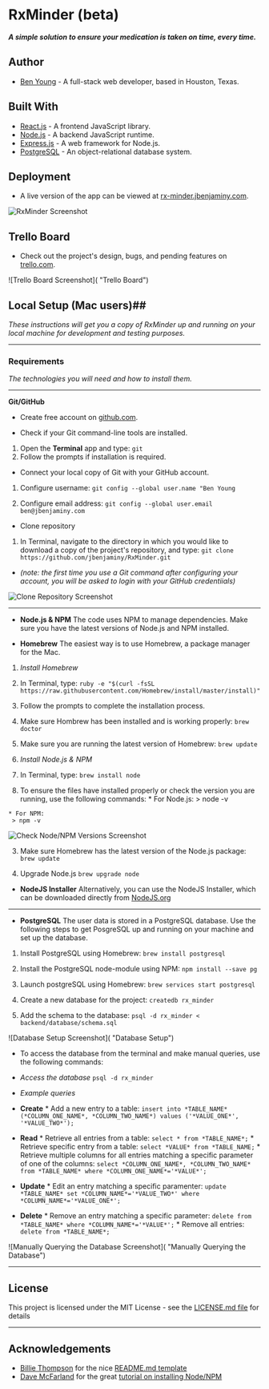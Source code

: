 # RxMinder (beta) #

***A simple solution to ensure your medication is taken on time, every time.***

## Author ##
 * [Ben Young](www.jbenjaminy.com) - A full-stack web developer, based in Houston, Texas.

## Built With ##
 * [React.js](https://facebook.github.io/react/) - A frontend JavaScript library.
 * [Node.js](https://nodejs.org/en/) - A backend JavaScript runtime.
 * [Express.js](http://expressjs.com/) - A web framework for Node.js.
 * [PostgreSQL](https://www.postgresql.org/) - An object-relational database system.

## Deployment ##

 * A live version of the app can be viewed at [rx-minder.jbenjaminy.com](https://rx-minder.jbenjaminy.com).

![RxMinder Screenshot]( "RxMinder")

## Trello Board ##

 * Check out the project's design, bugs, and pending features on [trello.com](https://trello.com/b/smiTIVJi/rxminder).

 ![Trello Board Screenshot]( "Trello Board")

## Local Setup (Mac users)##

*These instructions will get you a copy of RxMinder up and running on your local machine for development and testing purposes.*

- - - -

### Requirements ###

*The technologies you will need and how to install them.*

- - - -

__Git/GitHub__
 * Create free account on [github.com](https://github.com).

 * Check if your Git command-line tools are installed.
  1. Open the __Terminal__ app and type:
  	`git`
  2. Follow the prompts if installation is required.

 * Connect your local copy of Git with your GitHub account.
  1) Configure username:
   `git config --global user.name "Ben Young`

  2) Configure email address:
   `git config --global user.email ben@jbenjaminy.com`

 * Clone repository
  1) In Terminal, navigate to the directory in which you would like to download a copy of the project's repository, and type:
   `git clone https://github.com/jbenjaminy/RxMinder.git`

  * _(note: the first time you use a Git command after configuring your account, you will be asked to login with your GitHub credentiials)_

 ![Clone Repository Screenshot](http://i.imgur.com/QMwax1k.png "Cloning the Repository")

 - - - - 

* __Node.js & NPM__ The code uses NPM to manage dependencies. Make sure you have the latest versions of Node.js and NPM installed.

 * __Homebrew__ The easiest way is to use Homebrew, a package manager for the Mac.

  1. _Install Homebrew_
   1. In Terminal, type:
    `ruby -e "$(curl -fsSL https://raw.githubusercontent.com/Homebrew/install/master/install)"`

   2. Follow the prompts to complete the installation process.

   3. Make sure Hombrew has been installed and is working properly:
    `brew doctor`

   4. Make sure you are running the latest version of Homebrew:
   	`brew update`

  2. _Install Node.js & NPM_
   1. In Terminal, type:
    `brew install node`

   2. To ensure the files have installed properly or check the version you are running, use the following commands:
    * For Node.js:
	 > node -v

	* For NPM:
	 > npm -v

   ![Check Node/NPM Versions Screenshot](http://i.imgur.com/ixykO1N.png "Check Node/NPM Versions")

   3. Make sure Homebrew has the latest version of the Node.js package:
    `brew update`

   4. Upgrade Node.js
    `brew upgrade node`

 * __NodeJS Installer__ Alternatively, you can use the NodeJS Installer, which can be downloaded directly from [NodeJS.org](https://nodejs.org/en/)

 - - - -

* __PostgreSQL__ The user data is stored in a PostgreSQL database. Use the following steps to get PosgreSQL up and running on your machine and set up the database.

 1. Install PostgreSQL using Homebrew:
  `brew install postgresql`

 2. Install the PostgreSQL node-module using NPM:
  `npm install --save pg`

 3. Launch postgreSQL using Homebrew:
  `brew services start postgresql`

 4. Create a new database for the project:
  `createdb rx_minder`

 5. Add the schema to the database:
  `psql -d rx_minder < backend/database/schema.sql`

 ![Database Setup Screenshot]( "Database Setup")

 * To access the database from the terminal and make manual queries, use the following commands:
  * _Access the database_
   `psql -d rx_minder`

  * _Example queries_
   * __Create__
    * Add a new entry to a table:
	 `insert into *TABLE_NAME* (*COLUMN_ONE_NAME*, *COLUMN_TWO_NAME*) values ('*VALUE_ONE*', '*VALUE_TWO*');`

   * __Read__
   	* Retrieve all entries from a table:
	 `select * from *TABLE_NAME*;`
	* Retrieve specific entry from a table:
	 `select *VALUE* from *TABLE_NAME;`
	* Retrieve multiple columns for all entries matching a specific parameter of one of the columns:
	 `select *COLUMN_ONE_NAME*, *COLUMN_TWO_NAME* from *TABLE_NAME* where *COLUMN_ONE_NAME*='*VALUE*';`

   * __Update__
   	* Edit an entry matching a specific paramenter:
	 `update *TABLE_NAME* set *COLUMN_NAME*='*VALUE_TWO*' where *COLUMN_NAME*='*VALUE_ONE*';`

   * __Delete__
    * Remove an entry matching a specific parameter:
	 `delete from *TABLE_NAME* where *COLUMN_NAME*='*VALUE*';`
	* Remove all entries:
	 `delete from *TABLE_NAME*;`

  ![Manually Querying the Database Screenshot]( "Manually Querying the Database")

- - - -

## License ##

 This project is licensed under the MIT License - see the [LICENSE.md file](https://github.com/jbenjaminy/RxMinder/blob/master/LICENSE) for details

- - - -

## Acknowledgements ##
 * [Billie Thompson](https://gist.github.com/PurpleBooth) for the nice [README.md template](https://gist.github.com/PurpleBooth/109311bb0361f32d87a2)
 * [Dave McFarland](http://blog.teamtreehouse.com/author/davemcfarland) for the great [tutorial on installing Node/NPM](http://blog.teamtreehouse.com/install-node-js-npm-mac)





